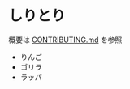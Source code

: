 # しりとり

概要は [CONTRIBUTING.md](https://github.com/Duuun/shiritori/blob/master/CONTRIBUTING.md) を参照

- りんご
- ゴリラ
- ラッパ
